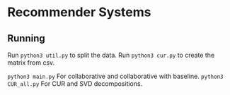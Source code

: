 # Recommender Systems

## Running

Run `python3 util.py` to split the data.
Run `python3 cur.py` to create the matrix from csv.

`python3 main.py` For collaborative and collaborative with baseline.
`python3 CUR_all.py` For CUR and SVD decompositions.
